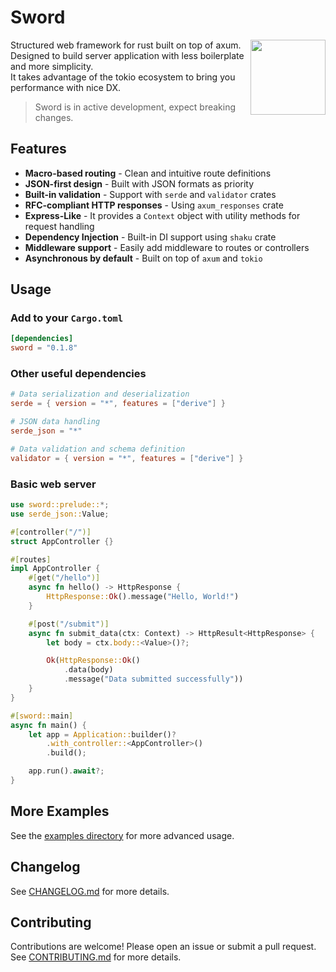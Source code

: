 # Sword

> <img src="https://avatars.githubusercontent.com/u/228345998?s=200&v=4" align="right" width="120"/>

Structured web framework for rust built on top of axum.  
Designed to build server application with less boilerplate and more simplicity.  
It takes advantage of the tokio ecosystem to bring you performance with nice DX.

> Sword is in active development, expect breaking changes.

## Features

- **Macro-based routing** - Clean and intuitive route definitions
- **JSON-first design** - Built with JSON formats as priority
- **Built-in validation** - Support with `serde` and `validator` crates
- **RFC-compliant HTTP responses** - Using `axum_responses` crate
- **Express-Like** - It provides a `Context` object with utility methods for request handling
- **Dependency Injection** - Built-in DI support using `shaku` crate
- **Middleware support** - Easily add middleware to routes or controllers
- **Asynchronous by default** - Built on top of `axum` and `tokio`

## Usage

### Add to your `Cargo.toml`

```toml
[dependencies]
sword = "0.1.8"
```

### Other useful dependencies

```toml
# Data serialization and deserialization
serde = { version = "*", features = ["derive"] }

# JSON data handling
serde_json = "*"

# Data validation and schema definition
validator = { version = "*", features = ["derive"] }
```

### Basic web server

```rust
use sword::prelude::*;
use serde_json::Value;

#[controller("/")]
struct AppController {}

#[routes]
impl AppController {
    #[get("/hello")]
    async fn hello() -> HttpResponse {
        HttpResponse::Ok().message("Hello, World!")
    }

    #[post("/submit")]
    async fn submit_data(ctx: Context) -> HttpResult<HttpResponse> {
        let body = ctx.body::<Value>()?;

        Ok(HttpResponse::Ok()
            .data(body)
            .message("Data submitted successfully"))
    }
}

#[sword::main]
async fn main() {
    let app = Application::builder()?
        .with_controller::<AppController>()
        .build();

    app.run().await?;
}
```

## More Examples

See the [examples directory](./examples) for more advanced usage.

## Changelog

See [CHANGELOG.md](./CHANGELOG.md) for more details.

## Contributing

Contributions are welcome! Please open an issue or submit a pull request. See [CONTRIBUTING.md](./CONTRIBUTING.md) for more details.
